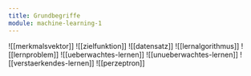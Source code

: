 ```yaml
---
title: Grundbegriffe
module: machine-learning-1
---
```


![[merkmalsvektor]]
![[zielfunktion]]
![[datensatz]]
![[lernalgorithmus]]
![[lernproblem]]
![[ueberwachtes-lernen]]
![[unueberwachtes-lernen]]
![[verstaerkendes-lernen]]
![[perzeptron]]